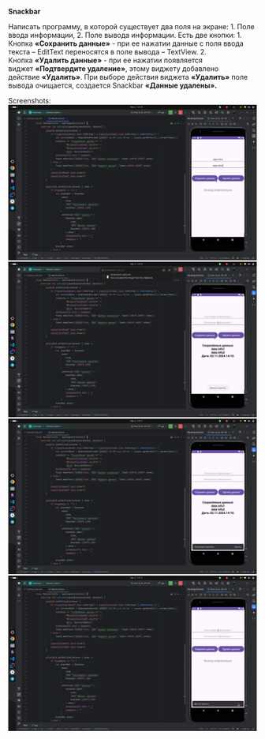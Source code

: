 **Snackbar**

Написать программу, в которой существует два поля на экране: 1. Поле ввода информации, 2. Поле вывода информации. Есть две кнопки: 1. Кнопка **«Сохранить данные»** - при ее нажатии данные с поля ввода текста – EditText переносятся в поле вывода – TextView. 2. Кнопка **«Удалить данные»** - при ее нажатии появляется виджет **«Подтвердите удаление»**, этому виджету добавлено действие **«Удалить»**. При выборе действия виджета **«Удалить»** поле вывода очищается, создается Snackbar **«Данные удалены».**

Screenshots:
![](https://github.com/Slayder12/Snackbar/blob/main/assets/1.png)
![](https://github.com/Slayder12/Snackbar/blob/main/assets/2.png)
![](https://github.com/Slayder12/Snackbar/blob/main/assets/3.png)
![](https://github.com/Slayder12/Snackbar/blob/main/assets/4.png)



